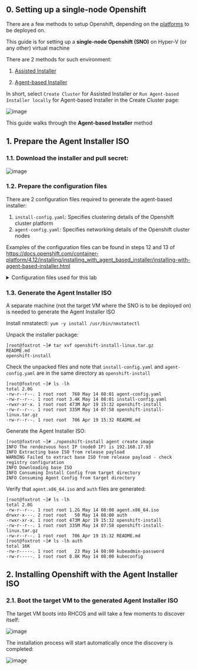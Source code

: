 ## 0. Setting up a single-node Openshift

There are a few methods to setup Openshift, depending on the [platforms](https://docs.openshift.com/container-platform/4.12/installing/index.html#supported-platforms-for-openshift-clusters_ocp-installation-overview) to be deployed on.

This guide is for setting up a **single-node Openshift (SNO)** on Hyper-V (or any other) virtual machine

There are 2 methods for such environment:

1. [Assisted Installer](https://docs.openshift.com/container-platform/4.12/installing/installing_sno/install-sno-installing-sno.html#installing-single-node-openshift-using-the-assisted-installer)

2. [Agent-based Installer](https://docs.openshift.com/container-platform/4.12/installing/installing_sno/install-sno-installing-sno.html#installing-single-node-openshift-manually)

In short, select `Create Cluster` for Assisted Installer or `Run Agent-based Installer locally` for Agent-based Installer in the Create Cluster page:

![image](https://github.com/joetanx/setup/assets/90442032/17a06356-0d48-4e31-809e-a5eed44c6c2b)

This guide walks through the **Agent-based Installer** method

## 1. Prepare the Agent Installer ISO

### 1.1. Download the installer and pull secret:

![image](https://github.com/joetanx/setup/assets/90442032/1abc902b-4028-4b0f-98bc-b665b62e7f1c)

### 1.2. Prepare the configuration files

There are 2 configuration files required to generate the agent-based installer:

1. `install-config.yaml`: Specifies clustering details of the Openshift cluster platform
2. `agent-config.yaml`: Specifies networking details of the Openshift cluster nodes

Examples of the configuration files can be found in steps 12 and 13 of <https://docs.openshift.com/container-platform/4.12/installing/installing_with_agent_based_installer/installing-with-agent-based-installer.html>

<details><summary>Configuration files used for this lab</summary>

`install-config.yaml`

```yaml
apiVersion: v1
baseDomain: vx
compute:
- architecture: amd64
  hyperthreading: Enabled
  name: worker
  replicas: 0
controlPlane:
  architecture: amd64
  hyperthreading: Enabled
  name: sno
  replicas: 1
metadata:
  name: sno
networking:
  clusterNetwork:
  - cidr: 10.128.0.0/14
    hostPrefix: 23
  machineNetwork:
  - cidr: 192.168.17.0/24
  networkType: OVNKubernetes 
  serviceNetwork:
  - 172.30.0.0/16
platform:
  none: {}
pullSecret: 'redacted'
sshKey: 'redacted'
```

`agent-config.yaml`

```yaml
apiVersion: v1alpha1
kind: AgentConfig
metadata:
  name: sno
hosts: 
  - hostname: sno
    interfaces:
      - name: eth1
        macAddress: 00:15:5d:00:00:5d
    rootDeviceHints: 
      deviceName: /dev/sda
    networkConfig:
      interfaces:
        - name: eth1
          type: ethernet
          state: up
          mac-address: 00:15:5d:00:00:5d
          ipv4:
            enabled: true
            address:
              - ip: 192.168.17.93
                prefix-length: 24
            dhcp: false
      dns-resolver:
        config:
          server:
            - 192.168.17.1
      routes:
        config:
          - destination: 0.0.0.0/0
            next-hop-address: 192.168.17.1
            next-hop-interface: eth1
            table-id: 254
```

</details>

### 1.3. Generate the Agent Installer ISO

A separate machine (not the target VM where the SNO is to be deployed on) is needed to generate the Agent Installer ISO

Install nmstatectl: `yum -y install /usr/bin/nmstatectl`

Unpack the installer package:

```console
[root@foxtrot ~]# tar xvf openshift-install-linux.tar.gz
README.md
openshift-install
```

Check the unpacked files and note that `install-config.yaml` and `agent-config.yaml` are in the same directory as `openshift-install`

```
[root@foxtrot ~]# ls -lh
total 2.0G
-rw-r--r--. 1 root root  760 May 14 08:01 agent-config.yaml
-rw-r--r--. 1 root root 3.4K May 14 08:01 install-config.yaml
-rwxr-xr-x. 1 root root 473M Apr 19 15:32 openshift-install
-rw-r--r--. 1 root root 335M May 14 07:58 openshift-install-linux.tar.gz
-rw-r--r--. 1 root root  706 Apr 19 15:32 README.md
```

Generate the Agent Installer ISO:

```console
[root@foxtrot ~]# ./openshift-install agent create image
INFO The rendezvous host IP (node0 IP) is 192.168.17.93
INFO Extracting base ISO from release payload
WARNING Failed to extract base ISO from release payload - check registry configuration
INFO Downloading base ISO
INFO Consuming Install Config from target directory
INFO Consuming Agent Config from target directory
```

Verify that `agent.x86_64.iso` and `auth` files are generated: 

```console
[root@foxtrot ~]# ls -lh
total 2.0G
-rw-r--r--. 1 root root 1.2G May 14 08:00 agent.x86_64.iso
drwxr-x---. 2 root root   50 May 14 08:00 auth
-rwxr-xr-x. 1 root root 473M Apr 19 15:32 openshift-install
-rw-r--r--. 1 root root 335M May 14 07:58 openshift-install-linux.tar.gz
-rw-r--r--. 1 root root  706 Apr 19 15:32 README.md
[root@foxtrot ~]# ls -lh auth
total 16K
-rw-r-----. 1 root root   23 May 14 08:00 kubeadmin-password
-rw-r-----. 1 root root 8.8K May 14 08:00 kubeconfig
```

## 2. Installing Openshift with the Agent Installer ISO

### 2.1. Boot the target VM to the generated Agent Installer ISO

The target VM boots into RHCOS and will take a few moments to discover itself:

![image](https://github.com/joetanx/setup/assets/90442032/caefbd04-e38d-40bd-9ec0-5d6c9b2bf4c4)

The installation process will start automatically once the discovery is completed:

![image](https://github.com/joetanx/setup/assets/90442032/8d438050-d7df-4bbe-9fd5-198e40c5a01e)

